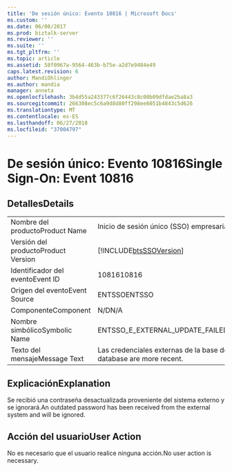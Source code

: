```yaml
---
title: 'De sesión único: Evento 10816 | Microsoft Docs'
ms.custom: ''
ms.date: 06/08/2017
ms.prod: biztalk-server
ms.reviewer: ''
ms.suite: ''
ms.tgt_pltfrm: ''
ms.topic: article
ms.assetid: 58f0967a-9564-463b-b75e-a2d7e9484e49
caps.latest.revision: 6
author: MandiOhlinger
ms.author: mandia
manager: anneta
ms.openlocfilehash: 3b4d55a243377c6f26443c8c00b09dfdae2ba8a3
ms.sourcegitcommit: 266308ec5c6a9d8d80ff298ee6051b4843c5d626
ms.translationtype: MT
ms.contentlocale: es-ES
ms.lasthandoff: 06/27/2018
ms.locfileid: "37004797"
---
```

# <a name="single-sign-on-event-10816"></a><span data-ttu-id="68de1-102">De sesión único: Evento 10816</span><span class="sxs-lookup"><span data-stu-id="68de1-102">Single Sign-On: Event 10816</span></span>
## <a name="details"></a><span data-ttu-id="68de1-103">Detalles</span><span class="sxs-lookup"><span data-stu-id="68de1-103">Details</span></span>  
  
|                 |                                                               |
|-----------------|---------------------------------------------------------------|
|  <span data-ttu-id="68de1-104">Nombre del producto</span><span class="sxs-lookup"><span data-stu-id="68de1-104">Product Name</span></span>   |                   <span data-ttu-id="68de1-105">Inicio de sesión único (SSO) empresarial</span><span class="sxs-lookup"><span data-stu-id="68de1-105">Enterprise Single Sign-On</span></span>                   |
| <span data-ttu-id="68de1-106">Versión del producto</span><span class="sxs-lookup"><span data-stu-id="68de1-106">Product Version</span></span> |  [!INCLUDE[btsSSOVersion](../includes/btsssoversion-md.md)]   |
|    <span data-ttu-id="68de1-107">Identificador del evento</span><span class="sxs-lookup"><span data-stu-id="68de1-107">Event ID</span></span>     |                             <span data-ttu-id="68de1-108">10816</span><span class="sxs-lookup"><span data-stu-id="68de1-108">10816</span></span>                             |
|  <span data-ttu-id="68de1-109">Origen del evento</span><span class="sxs-lookup"><span data-stu-id="68de1-109">Event Source</span></span>   |                            <span data-ttu-id="68de1-110">ENTSSO</span><span class="sxs-lookup"><span data-stu-id="68de1-110">ENTSSO</span></span>                             |
|    <span data-ttu-id="68de1-111">Componente</span><span class="sxs-lookup"><span data-stu-id="68de1-111">Component</span></span>    |                              <span data-ttu-id="68de1-112">N/D</span><span class="sxs-lookup"><span data-stu-id="68de1-112">N/A</span></span>                              |
|  <span data-ttu-id="68de1-113">Nombre simbólico</span><span class="sxs-lookup"><span data-stu-id="68de1-113">Symbolic Name</span></span>  |          <span data-ttu-id="68de1-114">ENTSSO_E_EXTERNAL_UPDATE_FAILED_MORE_RECENT</span><span class="sxs-lookup"><span data-stu-id="68de1-114">ENTSSO_E_EXTERNAL_UPDATE_FAILED_MORE_RECENT</span></span>          |
|  <span data-ttu-id="68de1-115">Texto del mensaje</span><span class="sxs-lookup"><span data-stu-id="68de1-115">Message Text</span></span>   | <span data-ttu-id="68de1-116">Las credenciales externas de la base de datos de SSO son más recientes.</span><span class="sxs-lookup"><span data-stu-id="68de1-116">The external credentials in the SSO database are more recent.</span></span> |
  
## <a name="explanation"></a><span data-ttu-id="68de1-117">Explicación</span><span class="sxs-lookup"><span data-stu-id="68de1-117">Explanation</span></span>  
 <span data-ttu-id="68de1-118">Se recibió una contraseña desactualizada proveniente del sistema externo y se ignorará.</span><span class="sxs-lookup"><span data-stu-id="68de1-118">An outdated password has been received from the external system and will be ignored.</span></span>  
  
## <a name="user-action"></a><span data-ttu-id="68de1-119">Acción del usuario</span><span class="sxs-lookup"><span data-stu-id="68de1-119">User Action</span></span>  
 <span data-ttu-id="68de1-120">No es necesario que el usuario realice ninguna acción.</span><span class="sxs-lookup"><span data-stu-id="68de1-120">No user action is necessary.</span></span>